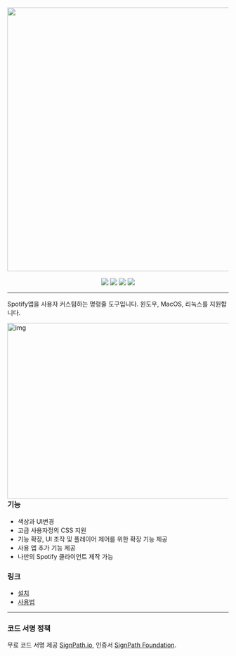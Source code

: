 <h3 align="center"><a href="https://spicetify.app/"><img src="https://i.imgur.com/iwcLITQ.png" width="600px"></a></h3>
<p align="center">
  <a href="https://goreportcard.com/report/github.com/spicetify/cli"><img src="https://goreportcard.com/badge/github.com/spicetify/cli"></a>
  <a href="https://github.com/Lseoksee/spicetify-cli-korean/releases/latest"><img src="https://img.shields.io/github/release/Lseoksee/spicetify-cli-korean/all.svg?colorB=97CA00&label=latest%20version"></a>
  <a href="https://github.com/Lseoksee/spicetify-cli-korean/releases"><img src="https://img.shields.io/github/downloads/Lseoksee/spicetify-cli-korean/total.svg?colorB=97CA00&label=total%20downloads"></a>
  <a href="https://discord.gg/VnevqPp2Rr"><img src="https://img.shields.io/discord/842219447716151306?label=chat&logo=discord&logoColor=discord"></a>
</p>

---

Spotify앱을 사용자 커스텀하는 명령줄 도구입니다.
윈도우, MacOS, 리눅스를 지원합니다.

<img src=".github/assets/logo.png" alt="img" align="right" width="560px" height="400px">

### 기능

- 색상과 UI변경
- 고급 사용자정의 CSS 지원
- 기능 확장, UI 조작 및 플레이어 제어를 위한 확장 기능 제공
- 사용 앱 추가 기능 제공
- 나만의 Spotify 클라이언트 제작 가능

### 링크

- [설치](https://spicetify.app/docs/getting-started)
- [사용법](https://spicetify.app/docs/getting-started#basic-usage)

---

### 코드 서명 정책

무료 코드 서명 제공 [SignPath.io](https://signpath.io), 인증서 [SignPath Foundation](https://signpath.org/).
